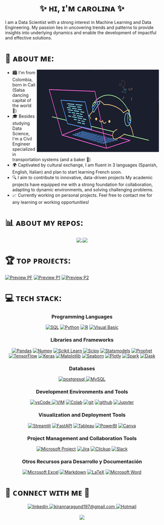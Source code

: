 <h1 align="center">✨ ʜɪ, ɪ'ᴍ ᴄᴀʀᴏʟɪɴᴀ ✨</h1>

I am a Data Scientist with a strong interest in Machine Learning and Data Engineering. My passion lies in uncovering trends and patterns to provide insights into underlying dynamics and enable the development of impactful and effective solutions.

# 💫 ᴀʙᴏᴜᴛ ᴍᴇ:

<a target="_blank" align="center">
  <img align="right" top="500" height="270" width="400" alt="GIF" src="https://github.com/SophieNguyen113/SophieNguyen113/blob/main/Sophie%20Nguyen%20-%20CatCat.gif">
  
</a>

- 🏙 I'm from Colombia, born in Cali (Salsa dancing capital of the world 💃)
- 🎓 Besides studying Data Science, I'm a Civil Engineer specialized in transportation systems (and a baker 🍰)
- 🌍 Captivated by cultural exchange, I am fluent in 3 languages (Spanish, English, Italian) and plan to start learning French soon.
- 🔍 I aim to contribute to innovative, data-driven projects  My academic projects have equipped me with a strong foundation for collaboration, adapting to dynamic environments, and solving challenging problems.
- 📈 Currently working on personal projects. Feel free to contact me for any learning or working opportunities!

# 📊 ᴀʙᴏᴜᴛ ᴍʏ ʀᴇᴘᴏꜱ:
<p align="center">
<a href="https://github.com/carocardenas0699">
  <img align="center" height="180em" src="https://github-readme-stats.vercel.app/api?username=carocardenas0699&show_icons=true&include_all_commits=true&count_private=true&custom_title=My%20Stats&theme=radical&hide_border=true&bg_color=1F222E"/>

<a href="https://github.com/carocardenas0699">
    <img align="center" src="https://github-readme-stats.vercel.app/api/top-langs/?username=carocardenas0699&theme=radical&hide_border=true&bg_color=1F222E&hide_langs_below=1" height="220px"/>
  </a>
</p>

# 🏆 ᴛᴏᴘ ᴘʀᴏᴊᴇᴄᴛꜱ:

[![Preview PF](https://github-readme-stats.vercel.app/api/pin/?username=carocardenas0699&repo=PF-Data-Bootcamp&theme=radical&hide_border=true&bg_color=1F222E)](https://github.com/carocardenas0699/PF-Data-Bootcamp)
[![Preview P1](https://github-readme-stats.vercel.app/api/pin/?username=carocardenas0699&repo=PI01-Machine-Learning&theme=radical&hide_border=true&bg_color=1F222E)](https://github.com/carocardenas0699/PI01-Machine-Learning)
[![Preview P2](https://github-readme-stats.vercel.app/api/pin/?username=carocardenas0699&repo=PI02-Data-Analysis&theme=radical&hide_border=true&bg_color=1F222E)](https://github.com/carocardenas0699/PI02-Data-Analysis)


# 💻 ᴛᴇᴄʜ ꜱᴛᴀᴄᴋ:

<h3 align="center">Programming Languages</h3>
<p align="center">
  <a href="#"><img alt="SQL" src="https://img.shields.io/badge/SQL-276DC3?style=for-the-badge&logo=sql&logoColor=blue&color=3194d4"></a>
  <a href="#"><img alt="Python" src="https://img.shields.io/badge/Python-276DC3?style=for-the-badge&logo=python&logoColor=white&color=f7c93e"/></a>
  <a href="#"><img alt="R" src="https://img.shields.io/badge/R-276DC3?style=for-the-badge&logo=r&logoColor=white&color=2165b7"></a>
  <a href="#"><img alt="Visual Basic" src="https://img.shields.io/badge/VISUAL_BASIC-276DC3?style=for-the-badge&logo=visualbasic&logoColor=blue&color=5b3690"></a>
</p>

<h3 align="center">Libraries and Frameworks</h3>
<p align="center">
  <a href="#"><img alt="Pandas" src="https://img.shields.io/badge/Pandas-2C2D72?style=for-the-badge&logo=pandas&logoColor=white"></a>
  <a href="#"><img alt="Numpy" src="https://img.shields.io/badge/Numpy-777BB4?style=for-the-badge&logo=numpy&logoColor=white"></a>   
  <a href="https://scikit-learn.org/" target="_blank"><img alt="Scikit Learn" src="https://img.shields.io/badge/scikit_learn-F7931E?style=for-the-badge&logo=scikit-learn&logoColor=white"></a>
  <a href="#"><img alt="Scipy" src="https://img.shields.io/badge/Scipy-276DC3?style=for-the-badge&logo=scipy&logoColor=white&color=007ec6"></a>
  <a href="#"><img alt="Statsmodels" src="https://img.shields.io/badge/Statsmodels-276DC3?style=for-the-badge&logo=statsmodels&logoColor=blue&color=3d4eaf"></a>
  <a href="#"><img alt="Prophet" src="https://img.shields.io/badge/Prophet-276DC3?style=for-the-badge&logo=prophet&logoColor=blue&color=395693"></a>
  <a href="https://www.tensorflow.org/" target="_blank"> <img alt="TensorFlow" src="https://img.shields.io/badge/TensorFlow-FF6F00?style=for-the-badge&logo=TensorFlow&logoColor=white"></a>
  <a href="https://keras.io/" target="_blank"> <img alt="Keras" src="https://img.shields.io/badge/Keras-D00000?style=for-the-badge&logo=Keras&logoColor=white"/></a>
  <a href="#"><img alt="Matplotlib" src="https://img.shields.io/badge/Matplotlib-276DC3?style=for-the-badge&logo=matplotlib&logoColor=blue&color=59cfa8"></a>
  <a href="#"><img alt="Seaborn" src="https://img.shields.io/badge/Seaborn-276DC3?style=for-the-badge&logo=seaborn&logoColor=blue&color=81a5c0"></a>
  <a href="#"><img alt="Plotly" src="https://img.shields.io/badge/Plotly-ef3672?style=for-the-badge&logo=plotly&logoColor=white"></a>
  <a href="#"><img alt="Spark" src="https://img.shields.io/badge/Spark-db571b?style=for-the-badge&logo=apachespark&logoColor=white"></a>
  <a href="#"><img alt="Dask" src="https://img.shields.io/badge/Dask-e8105e?style=for-the-badge&logo=dask&logoColor=white"></a>
</p>


<h3 align="center">Databases</h3>
<p align="center">
    <a href="#"> <img src="https://img.shields.io/badge/postgreSQL-31648c.svg?style=for-the-badge&logo=postgresql&logoColor=white" alt="postgresql"/> </a>
  <a href="#"><img alt="MySQL" src="https://img.shields.io/badge/MySQL-ea8c10?style=for-the-badge&logo=mysql&logoColor=white"></a>
</p>

<h3 align="center">Development Environments and Tools</h3>
<p align="center">
  <a href="#"><img src="https://img.shields.io/badge/vscode-007ACC.svg?style=for-the-badge&logo=visualstudiocode&logoColor=white" alt="vsCode"/> </a>
  <a href="#"><img alt="VIM" src="https://img.shields.io/badge/VIM-%2311AB00.svg?&style=for-the-badge&logo=vim&logoColor=white"></a>
  <a href="#"><img alt="Colab" src="https://img.shields.io/badge/-Google%20Colab-05122A?style=for-the-badge&logo=google-colab&logoColor=F9AB00"></a>
  <a href="#"><img alt="git" src="https://img.shields.io/badge/git-F05032.svg?style=for-the-badge&logo=git&logoColor=white"></a>
  <a href="https://github.com/ELanza-48" target="_blank"><img src="https://img.shields.io/badge/github-181717.svg?style=for-the-badge&logo=github&logoColor=white" alt="github" /></a>
  <a href="#"><img alt="Jupyter" src="https://img.shields.io/badge/Jupyter-F37626.svg?&style=for-the-badge&logo=Jupyter&logoColor=white"></a>
  
</p>

<h3 align="center">Visualization and Deployment Tools</h3>
<p align="center">
  <a href="https://streamlit.io/" target="_blank"><img alt="Streamlit" src="https://img.shields.io/badge/Streamlit-FF4B4B?style=for-the-badge&logo=Streamlit&logoColor=white"></a>
  <a href="#"><img alt="FastAPI" src="https://img.shields.io/badge/fastapi-109989?style=for-the-badge&logo=FASTAPI&logoColor=white"></a>
  <a href="#"><img alt="Tableau" src="https://img.shields.io/badge/Tableau-E97627?style=for-the-badge&logo=Tableau&logoColor=white"></a>
  <a href="#"><img alt="PowerBI" src="https://img.shields.io/badge/PowerBI-F2C811?style=for-the-badge&logo=PowerBI&logoColor=white"></a>
  <a href="#"><img alt="Canva" src="https://img.shields.io/badge/Canva-05bdce?style=for-the-badge&logo=canva&logoColor=white"></a>
</p>

<h3 align="center">Project Management and Collaboration Tools</h3>
<p align="center">
  <a href="#"><img alt="Microsoft Project" src="https://img.shields.io/badge/MS_Project-217346?style=for-the-badge&logo=microsoft&logoColor=white"></a>
  <a href="#"><img alt="Jira" src="https://img.shields.io/badge/Jira-0052CC?style=for-the-badge&logo=Jira&logoColor=white"></a>
  <a href="#"><img alt="Clickup" src="https://img.shields.io/badge/ClickUp-f712d4?style=for-the-badge&logo=clickup&logoColor=white"></a>
  <a href="#"><img alt="Slack" src="https://img.shields.io/badge/-Slack-491349?style=for-the-badge&logo=Slack&logoColor=white"></a>
    
</p>

<h3 align="center">Otros Recursos para Desarrollo y Documentación</h3>
<p align="center">
  <a href="#"><img alt="Microsoft Excel" src="https://img.shields.io/badge/MS_Excel-209e63?style=for-the-badge&logo=microsoft-excel&logoColor=white"></a>
  <a href="#"><img alt="Markdown" src="https://img.shields.io/badge/Markdown-000000?style=for-the-badge&logo=markdown&logoColor=white"></a>
  <a href="#"><img alt="LaTeX" src="https://img.shields.io/badge/LaTeX-008080?style=for-the-badge&logo=LaTeX&logoColor=white"></a>
  <a href="#"><img alt="Microsoft Word" src="https://img.shields.io/badge/MS_Word-2B579A?style=for-the-badge&logo=microsoft-word&logoColor=white"></a>
</p>

# 🤝 ᴄᴏɴɴᴇᴄᴛ ᴡɪᴛʜ ᴍᴇ 🤝

<div align="center">
 <a href="https://www.linkedin.com/in/carolina-cardenas0699/" target="_blank">
<img src=https://img.shields.io/badge/linkedin-%231E77B5.svg?&style=for-the-badge&logo=linkedin&logoColor=white alt=linkedin style="margin-bottom: 5px;" />
</a>
  
<a href="mailto:c.cardenas0699@gmail.com" target="_blank">
<img src="https://img.shields.io/badge/Gmail-D14836?style=for-the-badge&logo=gmail&logoColor=white" alt=kirannaragund197@gmail.com mail style="margin-bottom: 5px;" />
</a>

<a href="mailto:caro.cardenas1@hotmail.com" target="_blank">
<img scr="https://img.shields.io/badge/Email-F05032" alt="Hotmail" color=black style="margin-bottom:  5px;">
</a>

</div>

<!--Footer--> 
<p align="center">
  <img src="https://capsule-render.vercel.app/api?type=waving&color=gradient&height=65&section=footer"/>
</p>
